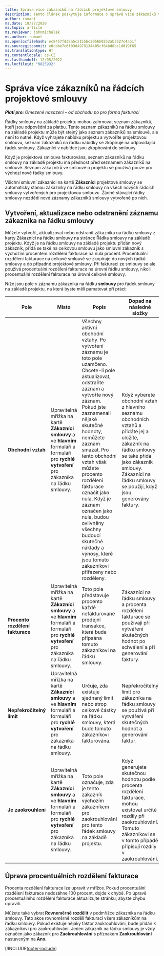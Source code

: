 ```yaml
---
title: Správa více zákazníků na řádcích projektové smlouvy
description: Tento článek poskytuje informace o správě více zákazníků v řádcích smluv na základě projektu.
author: rumant
ms.date: 10/27/2020
ms.topic: article
ms.reviewer: johnmichalak
ms.author: rumant
ms.openlocfilehash: ec8457fd32a5c215bbc2056b02b2ab3527c4ab1f
ms.sourcegitcommit: e0cbbe7c6f03d4978134405cf04bd8bc1d019f65
ms.translationtype: HT
ms.contentlocale: cs-CZ
ms.lasthandoff: 12/05/2022
ms.locfileid: "9825932"
---
```

# <a name="manage-multiple-customers-on-project-contract-lines"></a>Správa více zákazníků na řádcích projektové smlouvy

_**Platí pro:** Omezené nasazení – od obchodu po pro forma fakturaci_

Řádky smlouvy na základě projektu mohou zahrnovat seznam zákazníků, kteří jsou odpovědní za platbu. Tento seznam zákazníků na řádku smlouvy na základě projektu může být stejný jako seznam zákazníků na smlouvě, ale není to nutné. Když vyhrajete nabídku projektu a vytvoříte projektovou smlouvu, seznam zákazníků na řádku nabídky se zkopíruje na odpovídající řádek smlouvy. Zákazníci v nabídce jsou zkopírováni do smlouvy.

Když je projektová smlouva fakturována, seznam zákazníků na řádku smlouvy na základě projektu má přednost před seznamem zákazníků na smlouvě. Seznam zákazníků ve smlouvě o projektu se používá pouze pro výchozí nové řádky smlouvy.

Všichni smluvní zákazníci na kartě **Zákazníci** projektové smlouvy se automaticky stanou zákazníky na řádku smlouvy na všech nových řádcích smlouvy vytvořených pro projektovou smlouvu. Žádné stávající řádky smlouvy nezdědí nové záznamy zákazníků smlouvy vytvořené po nich.

## <a name="create-update-or-delete-a-contract-line-customer-record"></a>Vytvoření, aktualizace nebo odstranění záznamu zákazníka na řádku smlouvy

Můžete vytvořit, aktualizovat nebo odstranit zákazníka na řádku smlouvy z karty Zákazníci na řádku smlouvy na stránce Řádka smlouvy na základě projektu. Když je na řádku smlouvy na základě projektu přidán nový zákazník, přidá se také na celkovou smlouvu jako smluvní zákazník s výchozím procentem rozdělení fakturace na nula procent. Procentuální rozdělení fakturace na celkové smlouvě se zkopíruje do nových řádků smlouvy a do případné projektové smlouvy. Při fakturaci ze smlouvy se ale používá procentuální rozdělení fakturace na úrovni řádku smlouvy, nikoli procentuální rozdělení fakturace na úrovni celkové smlouvy.

Níže jsou pole v záznamu zákazníka na řádku **smlouvy** pro řádek smlouvy na základě projektu, na která byste měli pamatovat při práci:

| Pole | Místo | Popis | Dopad na následné složky |
| --- | --- | --- | --- |
| **Obchodní vztah** | Upravitelná mřížka na kartě **Zákazníci smlouvy** a ve **hlavním** formuláři a formuláři pro **rychlé vytvoření** pro zákazníka na řádku smlouvy. | Všechny aktivní obchodní vztahy. Po vytvoření záznamu je toto pole uzamčeno. Chcete-li pole aktualizovat, odstraňte záznam a vytvořte nový záznam. Pokud jste zaznamenali nějaké skutečné hodnoty, nemůžete záznam smazat. Pro tento obchodní vztah však můžete procento rozdělení fakturace označit jako nula. Když je záznam označen jako nula, budou ovlivněny všechny budoucí skutečné náklady a výnosy, které jsou tomuto zákazníkovi přiřazeny nebo rozděleny. | Když vyberete obchodní vztah z hlavního seznamu obchodních vztahů a přidáte jej a uložíte, zákazník na řádku smlouvy se také přidá jako zákazník smlouvy. Zákazníci na řádku smlouvy se použijí, když jsou generovány faktury. |
| **Procento rozdělení fakturace** | Upravitelná mřížka na kartě **Zákazníci smlouvy** a ve **hlavním** formuláři a formuláři pro **rychlé vytvoření** pro zákazníka na řádku smlouvy. | Toto pole představuje procento každé nefakturované prodejní transakce, která bude připsána tomuto zákazníkovi na řádku smlouvy. | Zákazníci na řádku smlouvy a procenta rozdělení fakturace se používají při vytváření skutečných hodnot po schválení a při generování faktury. |
| **Nepřekročitelný limit** | Upravitelná mřížka na kartě **Zákazníci smlouvy** a ve **hlavním** formuláři a formuláři pro **rychlé vytvoření** pro zákazníka na řádku smlouvy. | Určuje, zda existuje sjednaný limit nebo strop celkové částky na řádku smlouvy, která bude tomuto zákazníkovi fakturována. | Nepřekročitelný limit pro zákazníka na řádku smlouvy se používá při vytváření skutečných hodnot a generování faktur. |
| **Je zaokrouhlení** | Upravitelná mřížka na kartě **Zákazníci smlouvy** a ve **hlavním** formuláři a formuláři pro **rychlé vytvoření** pro zákazníka na řádku smlouvy. | Toto pole označuje, zda je tento zákazník výchozím zákazníkem pro zaokrouhlování pro tento řádek smlouvy na základě projektu. | Když generujete skutečnou hodnotu podle procenta rozdělení fakturace, mohou existovat určité rozdíly při zaokrouhlování. Tomuto zákazníkovi se v tomto případě připisují rozdíly v zaokrouhlování. |

## <a name="edit-billing-split-percentages"></a>Úprava procentuálních rozdělení fakturace

Procenta rozdělení fakturace lze upravit v mřížce. Pokud procentuální rozdělení fakturace nedosáhne 100 procent, dojde k chybě. Po úpravě procentuálního rozdělení fakturace aktualizujte stránku, abyste chybu opravili.

Můžete také vybrat **Rovnoměrně rozdělit** v podmřížce zákazníka na řádku smlouvy. Tato akce rovnoměrně rozdělí fakturaci všem zákazníkům na řádku smlouvy. Pokud existuje nějaký faktor zaokrouhlování, bude přidán k zákazníkovi pro zaokrouhlování. Jeden zákazník na řádku smlouvy je vždy označen jako zákazník pro **Zaokrouhlování** s příznakem **Zaokrouhlování** nastaveným na **Ano**.


[!INCLUDE[footer-include](../../includes/footer-banner.md)]
